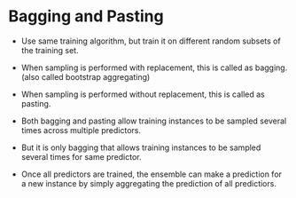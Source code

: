 # Bagging and Pasting

- Use same training algorithm, but train it on different random subsets of the training set.
- When sampling is performed with replacement, this is called as bagging. (also called bootstrap aggregating)
- When sampling is performed without replacement, this is called as pasting.

- Both bagging and pasting allow training instances to be sampled several times across multiple predictors.
- But it is only bagging that allows training instances to be sampled several times for same predictor. 
- Once all predictors are trained, the ensemble can make a prediction for a new instance by simply aggregating the prediction of all predictiors. 
